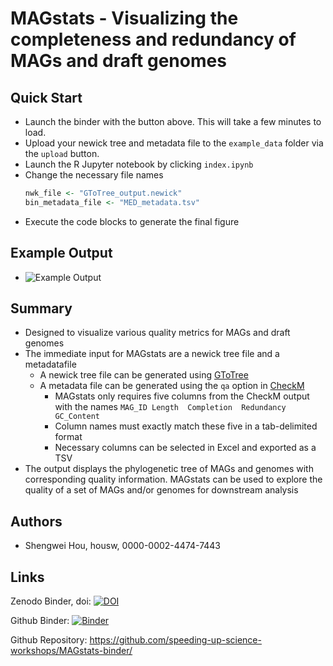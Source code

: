 MAGstats - Visualizing the completeness and redundancy of MAGs and draft genomes
===

## Quick Start

 - Launch the binder with the button above. This will take a few minutes to load.
 - Upload your newick tree and metadata file to the `example_data` folder via the `upload` button.
 - Launch the R Jupyter notebook by clicking `index.ipynb`
 - Change the necessary file names
 	```r
	nwk_file <- "GToTree_output.newick"
	bin_metadata_file <- "MED_metadata.tsv"
	```
 - Execute the code blocks to generate the final figure

## Example Output

 - ![Example Output](MAGstats.png)

## Summary

 - Designed to visualize various quality metrics for MAGs and draft genomes
 - The immediate input for MAGstats are a newick tree file and a metadatafile
 	- A newick tree file can be generated using [GToTree](https://github.com/AstrobioMike/GToTree)
 	- A metadata file can be generated using the `qa` option in [CheckM](https://github.com/Ecogenomics/CheckM)
 		- MAGstats only requires five columns from the CheckM output with the names `MAG_ID	Length	Completion	Redundancy	GC_Content`
 		- Column names must exactly match these five in a tab-delimited format
 		- Necessary columns can be selected in Excel and exported as a TSV
 - The output displays the phylogenetic tree of MAGs and genomes with corresponding quality information. MAGstats can be used to explore the quality of a set of MAGs and/or genomes for downstream analysis 

## Authors

 - Shengwei Hou, housw, 0000-0002-4474-7443

## Links

Zenodo Binder, doi: [![DOI](https://zenodo.org/badge/DOI/10.5281/zenodo.2780512.svg)](https://doi.org/10.5281/zenodo.2780512)

Github Binder: [![Binder](https://mybinder.org/badge_logo.svg)](https://mybinder.org/v2/gh/speeding-up-science-workshops/MAGstats-binder/master)

Github Repository: https://github.com/speeding-up-science-workshops/MAGstats-binder/
